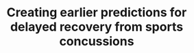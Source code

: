 ---
agency: Department of Defense forthcoming
awardeeName: Nicholas Port
coPDPI:
- Franco  Pestilli
expDate: 08/31/2022
piFirstName: Nicholas
piLastName: Port
startDate: 09/15/2020
title: Creating earlier predictions for delayed recovery from sports concussions
---